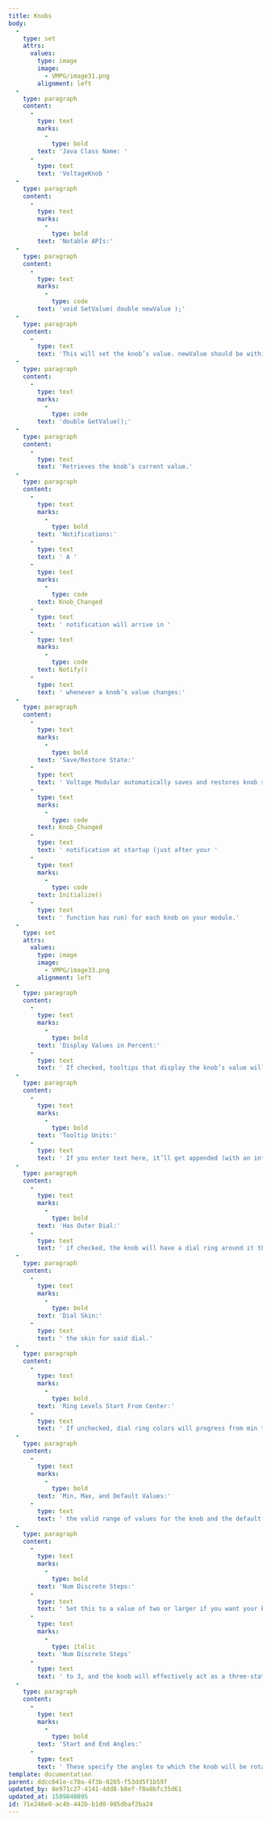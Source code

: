 ```yaml
---
title: Knobs
body:
  -
    type: set
    attrs:
      values:
        type: image
        image:
          - VMPG/image31.png
        alignment: left
  -
    type: paragraph
    content:
      -
        type: text
        marks:
          -
            type: bold
        text: 'Java Class Name: '
      -
        type: text
        text: 'VoltageKnob '
  -
    type: paragraph
    content:
      -
        type: text
        marks:
          -
            type: bold
        text: 'Notable APIs:'
  -
    type: paragraph
    content:
      -
        type: text
        marks:
          -
            type: code
        text: 'void SetValue( double newValue );'
  -
    type: paragraph
    content:
      -
        type: text
        text: 'This will set the knob’s value. newValue should be within the knob’s min and max ranges.'
  -
    type: paragraph
    content:
      -
        type: text
        marks:
          -
            type: code
        text: 'double GetValue();'
  -
    type: paragraph
    content:
      -
        type: text
        text: 'Retrieves the knob’s current value.'
  -
    type: paragraph
    content:
      -
        type: text
        marks:
          -
            type: bold
        text: 'Notifications:'
      -
        type: text
        text: ' A '
      -
        type: text
        marks:
          -
            type: code
        text: Knob_Changed
      -
        type: text
        text: ' notification will arrive in '
      -
        type: text
        marks:
          -
            type: code
        text: Notify()
      -
        type: text
        text: ' whenever a knob’s value changes:'
  -
    type: paragraph
    content:
      -
        type: text
        marks:
          -
            type: bold
        text: 'Save/Restore State:'
      -
        type: text
        text: ' Voltage Modular automatically saves and restores knob states when users save and load presets. When a preset loads, you’ll get a '
      -
        type: text
        marks:
          -
            type: code
        text: Knob_Changed
      -
        type: text
        text: ' notification at startup (just after your '
      -
        type: text
        marks:
          -
            type: code
        text: Initialize()
      -
        type: text
        text: ' function has run) for each knob on your module.'
  -
    type: set
    attrs:
      values:
        type: image
        image:
          - VMPG/image33.png
        alignment: left
  -
    type: paragraph
    content:
      -
        type: text
        marks:
          -
            type: bold
        text: 'Display Values in Percent:'
      -
        type: text
        text: ' If checked, tooltips that display the knob’s value will multiply the knob’s actual value by 100 and display it as a percentage (i.e., if the knob value is 0.5, the tooltip will say “50%”). If unchecked, tooltips will display the knob’s actual value.'
  -
    type: paragraph
    content:
      -
        type: text
        marks:
          -
            type: bold
        text: 'Tooltip Units:'
      -
        type: text
        text: ' If you enter text here, it’ll get appended (with an intervening space) to the knob’s tooltip. If you set it to “volts”, for instance, and the knob’s value is 4.2, its tooltip will be “4.2 volts”.'
  -
    type: paragraph
    content:
      -
        type: text
        marks:
          -
            type: bold
        text: 'Has Outer Dial:'
      -
        type: text
        text: ' if checked, the knob will have a dial ring around it that changes color to reflect the knob’s current value.'
  -
    type: paragraph
    content:
      -
        type: text
        marks:
          -
            type: bold
        text: 'Dial Skin:'
      -
        type: text
        text: ' the skin for said dial.'
  -
    type: paragraph
    content:
      -
        type: text
        marks:
          -
            type: bold
        text: 'Ring Levels Start From Center:'
      -
        type: text
        text: ' If unchecked, dial ring colors will progress from min to max. If checked, they’ll progress from center out.'
  -
    type: paragraph
    content:
      -
        type: text
        marks:
          -
            type: bold
        text: 'Min, Max, and Default Values:'
      -
        type: text
        text: ' the valid range of values for the knob and the default value for a brand new knob. Max must be greater than Min and Default should be somewhere in the range from Min to Max.'
  -
    type: paragraph
    content:
      -
        type: text
        marks:
          -
            type: bold
        text: 'Num Discrete Steps:'
      -
        type: text
        text: ' Set this to a value of two or larger if you want your knob to have a finite number of fixed settings instead of scrolling continuously. If your knob is a waveform selector with sine, saw, and triangle settings, for instance, set '
      -
        type: text
        marks:
          -
            type: italic
        text: 'Num Discrete Steps'
      -
        type: text
        text: ' to 3, and the knob will effectively act as a three-state switch and only allow you to switch between three possible values. If Min Value is set to 0 and Max Value to 2 in this case, the knob’s value will always be 0, 1, or 2.'
  -
    type: paragraph
    content:
      -
        type: text
        marks:
          -
            type: bold
        text: 'Start and End Angles:'
      -
        type: text
        text: ' These specify the angles to which the knob will be rotated when set to its min and max values, respectively. Angles progress clockwise in degrees starting from zero at 12 o’clock (straight up).'
template: documentation
parent: ddcc641e-c70a-4f3b-8265-f53dd5f1b597
updated_by: 8e971c27-4141-4dd8-b8ef-f0a8bfc35d61
updated_at: 1589840895
id: 71e246e0-ac4b-442b-b1d0-985dbaf2ba24
---
```

